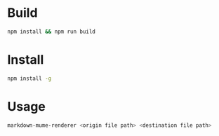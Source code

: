 # Build

```bash
npm install && npm run build
```

# Install

```bash
npm install -g
```

# Usage

```bash
markdown-mume-renderer <origin file path> <destination file path>
```

